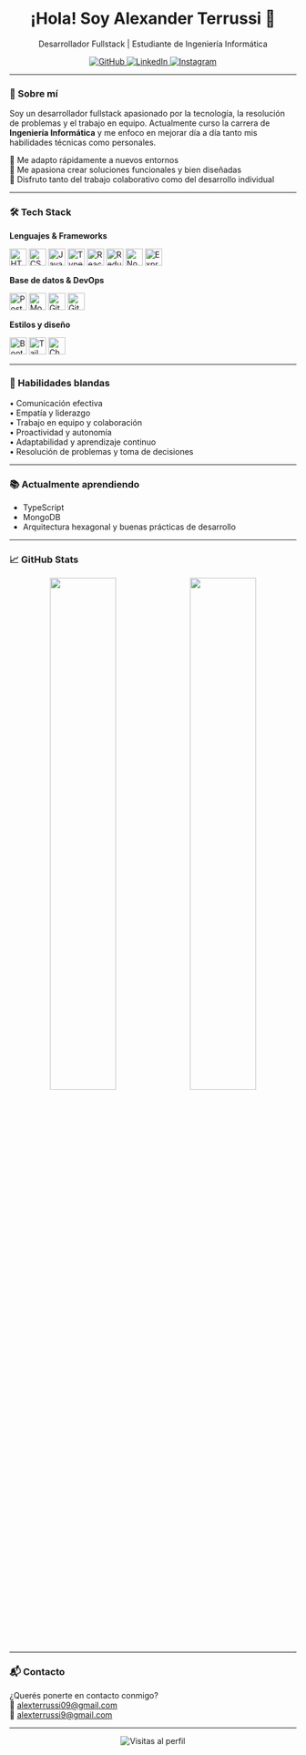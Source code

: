 <h1 align="center">¡Hola! Soy Alexander Terrussi 👋</h1>
<p align="center">Desarrollador Fullstack | Estudiante de Ingeniería Informática</p>

<p align="center">
  <a href="https://github.com/AlexTerrussi09" target="_blank">
    <img src="https://img.shields.io/badge/github-%2324292e.svg?&style=for-the-badge&logo=github&logoColor=white" alt="GitHub"/>
  </a>
  <a href="https://linkedin.com/in/alexander-terrussi-a79810250" target="_blank">
    <img src="https://img.shields.io/badge/linkedin-%231E77B5.svg?&style=for-the-badge&logo=linkedin&logoColor=white" alt="LinkedIn"/>
  </a>
  <a href="https://instagram.com/alex_terrussi" target="_blank">
    <img src="https://img.shields.io/badge/instagram-%23000000.svg?&style=for-the-badge&logo=instagram&logoColor=white" alt="Instagram"/>
  </a>
</p>

---

### 🙋 Sobre mí

Soy un desarrollador fullstack apasionado por la tecnología, la resolución de problemas y el trabajo en equipo. Actualmente curso la carrera de **Ingeniería Informática** y me enfoco en mejorar día a día tanto mis habilidades técnicas como personales.

🔹 Me adapto rápidamente a nuevos entornos  
🔹 Me apasiona crear soluciones funcionales y bien diseñadas  
🔹 Disfruto tanto del trabajo colaborativo como del desarrollo individual

---

### 🛠️ Tech Stack

**Lenguajes & Frameworks**
<p>
  <img src="https://profilinator.rishav.dev/skills-assets/html5-original-wordmark.svg" height="30" alt="HTML5" />
  <img src="https://profilinator.rishav.dev/skills-assets/css3-original-wordmark.svg" height="30" alt="CSS3" />
  <img src="https://profilinator.rishav.dev/skills-assets/javascript-original.svg" height="30" alt="JavaScript" />
  <img src="https://profilinator.rishav.dev/skills-assets/typescript-original.svg" height="30" alt="TypeScript" />
  <img src="https://profilinator.rishav.dev/skills-assets/react-original-wordmark.svg" height="30" alt="React" />
  <img src="https://profilinator.rishav.dev/skills-assets/redux-original.svg" height="30" alt="Redux" />
  <img src="https://profilinator.rishav.dev/skills-assets/nodejs-original-wordmark.svg" height="30" alt="Node.js" />
  <img src="https://profilinator.rishav.dev/skills-assets/express-original-wordmark.svg" height="30" alt="Express.js" />
</p>

**Base de datos & DevOps**
<p>
  <img src="https://profilinator.rishav.dev/skills-assets/postgresql-original-wordmark.svg" height="30" alt="PostgreSQL" />
  <img src="https://profilinator.rishav.dev/skills-assets/mongodb-original-wordmark.svg" height="30" alt="MongoDB" />
  <img src="https://profilinator.rishav.dev/skills-assets/git-scm-icon.svg" height="30" alt="Git" />
  <img src="https://profilinator.rishav.dev/skills-assets/github-original-wordmark.svg" height="30" alt="GitHub" />
</p>

**Estilos y diseño**
<p>
  <img src="https://profilinator.rishav.dev/skills-assets/bootstrap-plain.svg" height="30" alt="Bootstrap" />
  <img src="https://profilinator.rishav.dev/skills-assets/tailwindcss.svg" height="30" alt="Tailwind CSS" />
  <img src="https://profilinator.rishav.dev/skills-assets/logo-title.svg" height="30" alt="Chart.js" />
</p>

---

### 💼 Habilidades blandas

• Comunicación efectiva  
• Empatía y liderazgo  
• Trabajo en equipo y colaboración  
• Proactividad y autonomía  
• Adaptabilidad y aprendizaje continuo  
• Resolución de problemas y toma de decisiones

---

### 📚 Actualmente aprendiendo

- TypeScript  
- MongoDB  
- Arquitectura hexagonal y buenas prácticas de desarrollo

---

### 📈 GitHub Stats

<div align="center">
  <img src="https://github-readme-stats.vercel.app/api?username=AlexTerrussi09&show_icons=true&theme=default&count_private=true&hide_border=true" width="48%"/>
  <img src="https://github-readme-stats.vercel.app/api/top-langs/?username=AlexTerrussi09&layout=compact&hide_border=true" width="48%"/>
</div>

---

### 📬 Contacto

¿Querés ponerte en contacto conmigo?  
📧 alexterrussi09@gmail.com  
📧 alexterrussi9@gmail.com  

---

<div align="center">
  <img src="https://komarev.com/ghpvc/?username=AlexTerrussi09&style=flat-square" alt="Visitas al perfil"/>
</div>
